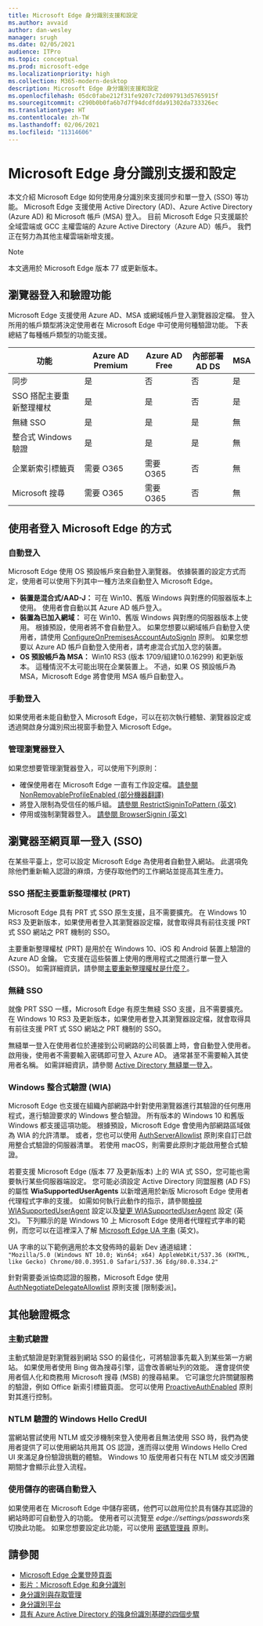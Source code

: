 ```yaml
---
title: Microsoft Edge 身分識別支援和設定
ms.author: avvaid
author: dan-wesley
manager: srugh
ms.date: 02/05/2021
audience: ITPro
ms.topic: conceptual
ms.prod: microsoft-edge
ms.localizationpriority: high
ms.collection: M365-modern-desktop
description: Microsoft Edge 身分識別支援和設定
ms.openlocfilehash: 05dc0fabe212f31fe9207c72d097913d5765915f
ms.sourcegitcommit: c290b0b0fa6b7d7f94dcdfdda91302da733326ec
ms.translationtype: HT
ms.contentlocale: zh-TW
ms.lasthandoff: 02/06/2021
ms.locfileid: "11314606"
---
```

# Microsoft Edge 身分識別支援和設定

本文介紹 Microsoft Edge 如何使用身分識別來支援同步和單一登入 (SSO) 等功能。 Microsoft Edge 支援使用 Active Directory (AD)、Azure Active Directory (Azure AD) 和 Microsoft 帳戶 (MSA) 登入。 目前 Microsoft Edge 只支援屬於全域雲端或 GCC 主權雲端的 Azure Active Directory（Azure AD）帳戶。 我們正在努力為其他主權雲端新增支援。

> [!NOTE]
> 本文適用於 Microsoft Edge 版本 77 或更新版本。

## 瀏覽器登入和驗證功能

Microsoft Edge 支援使用 Azure AD、MSA 或網域帳戶登入瀏覽器設定檔。 登入所用的帳戶類型將決定使用者在 Microsoft Edge 中可使用何種驗證功能。 下表總結了每種帳戶類型的功能支援。

| 功能   | Azure AD Premium | Azure AD Free | 內部部署 AD DS | MSA     |
|----|------------------|---------------|----------------|---------|
| 同步 | 是 | 否 | 否 | 是 |
| SSO 搭配主要重新整理權杖 | 是 | 是 | 否 | 是 |
| 無縫 SSO | 是 | 是 | 是 | 無 |
| 整合式 Windows 驗證 | 是 | 是 | 是 | 無 |
| 企業新索引標籤頁 | 需要 O365 |   需要 O365 | 否 | 無 |
| Microsoft 搜尋 | 需要 O365 | 需要 O365 | 否 | 無 |

## 使用者登入 Microsoft Edge 的方式

### 自動登入

Microsoft Edge 使用 OS 預設帳戶來自動登入瀏覽器。 依據裝置的設定方式而定，使用者可以使用下列其中一種方法來自動登入 Microsoft Edge。

- **裝置是混合式/AAD-J：** 可在 Win10、舊版 Windows 與對應的伺服器版本上使用。
使用者會自動以其 Azure AD 帳戶登入。
- **裝置為已加入網域：** 可在 Win10、舊版 Windows 與對應的伺服器版本上使用。
根據預設，使用者將不會自動登入。 如果您想要以網域帳戶自動登入使用者，請使用 [ConfigureOnPremisesAccountAutoSignIn](https://docs.microsoft.com/deployedge/microsoft-edge-policies#configureonpremisesaccountautosignin) 原則。 如果您想要以 Azure AD 帳戶自動登入使用者，請考慮混合式加入您的裝置。
- **OS 預設帳戶為 MSA：** Win10 RS3 (版本 1709/組建10.0.16299) 和更新版本。 這種情況不太可能出現在企業裝置上。 不過，如果 OS 預設帳戶為 MSA，Microsoft Edge 將會使用 MSA 帳戶自動登入。

### 手動登入

如果使用者未能自動登入 Microsoft Edge，可以在初次執行體驗、瀏覽器設定或透過開啟身分識別飛出視窗手動登入 Microsoft Edge。

### 管理瀏覽器登入

如果您想要管理瀏覽器登入，可以使用下列原則：

- 確保使用者在 Microsoft Edge 一直有工作設定檔。 [請參閱 NonRemovableProfileEnabled (部分機器翻譯)](https://docs.microsoft.com/deployedge/microsoft-edge-policies#nonremovableprofileenabled)
- 將登入限制為受信任的帳戶組。 [請參閱 RestrictSigninToPattern (英文)](https://docs.microsoft.com/deployedge/microsoft-edge-policies#restrictsignintopattern)
- 停用或強制瀏覽器登入。 [請參閱 BrowserSignin (英文)](https://docs.microsoft.com/deployedge/microsoft-edge-policies#browsersignin)

## 瀏覽器至網頁單一登入 (SSO)

在某些平臺上，您可以設定 Microsoft Edge 為使用者自動登入網站。 此選項免除他們重新輸入認證的麻煩，方便存取他們的工作網站並提高其生產力。

### SSO 搭配主要重新整理權杖 (PRT)

Microsoft Edge 具有 PRT 式 SSO 原生支援，且不需要擴充。 在 Windows 10 RS3 及更新版本，如果使用者登入其瀏覽器設定檔，就會取得具有前往支援 PRT 式 SSO 網站之 PRT 機制的 SSO。

主要重新整理權杖 (PRT) 是用於在 Windows 10、iOS 和 Android 裝置上驗證的 Azure AD 金鑰。 它支援在這些裝置上使用的應用程式之間進行單一登入 (SSO)。 如需詳細資訊，請參閱[主要重新整理權杖是什麼？](https://docs.microsoft.com/azure/active-directory/devices/concept-primary-refresh-token)。

### 無縫 SSO

就像 PRT SSO 一樣，Microsoft Edge 有原生無縫 SSO 支援，且不需要擴充。 在 Windows 10 RS3 及更新版本，如果使用者登入其瀏覽器設定檔，就會取得具有前往支援 PRT 式 SSO 網站之 PRT 機制的 SSO。

無縫單一登入在使用者位於連接到公司網路的公司裝置上時，會自動登入使用者。 啟用後，使用者不需要輸入密碼即可登入 Azure AD。 通常甚至不需要輸入其使用者名稱。 如需詳細資訊，請參閱 [Active Directory 無縫單一登入](https://docs.microsoft.com/azure/active-directory/hybrid/how-to-connect-sso)。

### Windows 整合式驗證 (WIA)

Microsoft Edge 也支援在組織內部網路中針對使用瀏覽器進行其驗證的任何應用程式，進行驗證要求的 Windows 整合驗證。 所有版本的 Windows 10 和舊版 Windows 都支援這項功能。 根據預設，Microsoft Edge 會使用內部網路區域做為 WIA 的允許清單。 或者，您也可以使用 [AuthServerAllowlist](https://docs.microsoft.com/deployedge/microsoft-edge-policies#authserverallowlist) 原則來自訂已啟用整合式驗證的伺服器清單。 若使用 macOS，則需要此原則才能啟用整合式驗證。

若要支援 Microsoft Edge (版本 77 及更新版本) 上的 WIA 式 SSO，您可能也需要執行某些伺服器端設定。 您可能必須設定 Active Directory 同盟服務 (AD FS) 的屬性 **WiaSupportedUserAgents** 以新增適用於新版 Microsoft Edge 使用者代理程式字串的支援。 如需如何執行此動作的指示，請參閱[檢視 WIASupportedUserAgent](https://docs.microsoft.com/windows-server/identity/ad-fs/operations/configure-ad-fs-browser-wia#view-wiasupporteduseragent-settings) 設定以及[變更 WIASupportedUserAgent](https://docs.microsoft.com/windows-server/identity/ad-fs/operations/configure-ad-fs-browser-wia#change-wiasupporteduseragent-settings) 設定 (英文)。 下列顯示的是 Windows 10 上 Microsoft Edge 使用者代理程式字串的範例，而您可以在這裡深入了解 [Microsoft Edge UA 字串](https://docs.microsoft.com/microsoft-edge/web-platform/user-agent-string) (英文)。 

UA 字串的以下範例適用於本文發佈時的最新 Dev 通道組建：<br> `"Mozilla/5.0 (Windows NT 10.0; Win64; x64) AppleWebKit/537.36 (KHTML, like Gecko) Chrome/80.0.3951.0 Safari/537.36 Edg/80.0.334.2"`

針對需要委派協商認證的服務，Microsoft Edge 使用 [AuthNegotiateDelegateAllowlist](https://docs.microsoft.com/deployedge/microsoft-edge-policies#authnegotiatedelegateallowlist) 原則支援 [限制委派]。

## 其他驗證概念

### 主動式驗證

主動式驗證是對瀏覽器到網站 SSO 的最佳化，可將驗證事先載入到某些第一方網站。 如果使用者使用 Bing 做為搜尋引擎，這會改善網址列的效能。 還會提供使用者個人化和商務用 Microsoft 搜尋 (MSB) 的搜尋結果。 它可讓您允許關鍵服務的驗證，例如 Office 新索引標籤頁面。 您可以使用 [ProactiveAuthEnabled]( https://docs.microsoft.com/deployedge/microsoft-edge-policies#proactiveauthenabled) 原則對其進行控制。

### NTLM 驗證的 Windows Hello CredUI

當網站嘗試使用 NTLM 或交涉機制來登入使用者且無法使用 SSO 時，我們為使用者提供了可以使用網站共用其 OS 認證，進而得以使用 Windows Hello Cred UI 來滿足身份驗證挑戰的體驗。 Windows 10 版使用者只有在 NTLM 或交涉困難期間才會顯示此登入流程。

### 使用儲存的密碼自動登入

如果使用者在 Microsoft Edge 中儲存密碼，他們可以啟用位於具有儲存其認證的網站時即可自動登入的功能。 使用者可以流覽至 *edge://settings/passwords*來切換此功能。 如果您想要設定此功能，可以使用 [密碼管理員](https://docs.microsoft.com/deployedge/microsoft-edge-policies#password-manager-and-protection) 原則。

## 請參閱

- [Microsoft Edge 企業登陸頁面](https://aka.ms/EdgeEnterprise)
- [影片：Microsoft Edge 和身分識別](microsoft-edge-video-identity.md)
- [身分識別與存取管理](https://www.microsoft.com/security/technology/identity-access-management)
- [身分識別平台](https://developer.microsoft.com/identity)
- [具有 Azure Active Directory 的強身份識別基礎的四個步驟](https://docs.microsoft.com/azure/active-directory/hybrid/four-steps)
